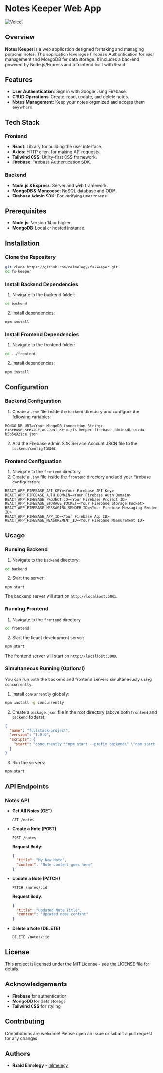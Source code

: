 # Notes Keeper Web App


[![Vercel](https://vercelbadge.vercel.app/api/relmelegy/fs-keeper)](https://frontend-oz8y6oy8tf4-relmelegys-projects.vercel.app/)

## Overview

**Notes Keeper** is a web application designed for taking and managing personal notes. The application leverages Firebase Authentication for user management and MongoDB for data storage. It includes a backend powered by Node.js/Express and a frontend built with React.

## Features

- **User Authentication**: Sign in with Google using Firebase.
- **CRUD Operations**: Create, read, update, and delete notes.
- **Notes Management**: Keep your notes organized and access them anywhere.

## Tech Stack

### Frontend
- **React**: Library for building the user interface.
- **Axios**: HTTP client for making API requests.
- **Tailwind CSS**: Utility-first CSS framework.
- **Firebase**: Firebase Authentication SDK.

### Backend
- **Node.js & Express**: Server and web framework.
- **MongoDB & Mongoose**: NoSQL database and ODM.
- **Firebase Admin SDK**: For verifying user tokens.

## Prerequisites

- **Node.js**: Version 14 or higher.
- **MongoDB**: Local or hosted instance.

## Installation

### Clone the Repository

```bash
git clone https://github.com/relmelegy/fs-keeper.git
cd fs-keeper
```

### Install Backend Dependencies

1. Navigate to the backend folder:

```bash
cd backend
```

2. Install dependencies:

```bash
npm install
```

### Install Frontend Dependencies

1. Navigate to the frontend folder:

```bash
cd ../frontend
```

2. Install dependencies:

```bash
npm install
```

## Configuration

### Backend Configuration

1. Create a `.env` file inside the `backend` directory and configure the following variables:

```env
MONGO_DB_URI=<Your MongoDB Connection String>
FIREBASE_SERVICE_ACCOUNT_KEY=./fs-keeper-firebase-adminsdk-tozd4-b5b5e921ce.json
```

2. Add the Firebase Admin SDK Service Account JSON file to the `backend/config` folder.

### Frontend Configuration

1. Navigate to the `frontend` directory.
2. Create a `.env` file inside the `frontend` directory and add your Firebase configuration:

```env
REACT_APP_FIREBASE_API_KEY=<Your Firebase API Key>
REACT_APP_FIREBASE_AUTH_DOMAIN=<Your Firebase Auth Domain>
REACT_APP_FIREBASE_PROJECT_ID=<Your Firebase Project ID>
REACT_APP_FIREBASE_STORAGE_BUCKET=<Your Firebase Storage Bucket>
REACT_APP_FIREBASE_MESSAGING_SENDER_ID=<Your Firebase Messaging Sender ID>
REACT_APP_FIREBASE_APP_ID=<Your Firebase App ID>
REACT_APP_FIREBASE_MEASUREMENT_ID=<Your Firebase Measurement ID>
```

## Usage

### Running Backend

1. Navigate to the `backend` directory:

```bash
cd backend
```

2. Start the server:

```bash
npm start
```

The backend server will start on `http://localhost:5001`.

### Running Frontend

1. Navigate to the `frontend` directory:

```bash
cd frontend
```

2. Start the React development server:

```bash
npm start
```

The frontend server will start on `http://localhost:3000`.

### Simultaneous Running (Optional)

You can run both the backend and frontend servers simultaneously using `concurrently`.

1. Install `concurrently` globally:

```bash
npm install -g concurrently
```

2. Create a `package.json` file in the root directory (above both `frontend` and `backend` folders):

```json
{
  "name": "fullstack-project",
  "version": "1.0.0",
  "scripts": {
    "start": "concurrently \"npm start --prefix backend\" \"npm start --prefix frontend\""
  }
}
```

3. Run the servers:

```bash
npm start
```

## API Endpoints

### Notes API

- **Get All Notes (GET)**

  ```http
  GET /notes
  ```

- **Create a Note (POST)**

  ```http
  POST /notes
  ```

  **Request Body**:

  ```json
  {
    "title": "My New Note",
    "content": "Note content goes here"
  }
  ```

- **Update a Note (PATCH)**

  ```http
  PATCH /notes/:id
  ```

  **Request Body**:

  ```json
  {
    "title": "Updated Note Title",
    "content": "Updated note content"
  }
  ```

- **Delete a Note (DELETE)**

  ```http
  DELETE /notes/:id
  ```

## License

This project is licensed under the MIT License - see the [LICENSE](LICENSE) file for details.

## Acknowledgements

- **Firebase** for authentication
- **MongoDB** for data storage
- **Tailwind CSS** for styling

## Contributing

Contributions are welcome! Please open an issue or submit a pull request for any changes.

## Authors

- **Raaid Elmelegy** - [relmelegy](https://github.com/relmelegy)
```